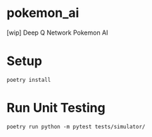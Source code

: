 # pokemon_ai

[wip] Deep Q Network Pokemon AI

# Setup

```
poetry install
```

# Run Unit Testing

```
poetry run python -m pytest tests/simulator/
```
